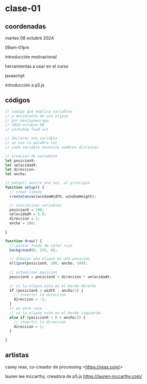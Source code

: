 # clase-01

## coordenadas

martes 08 octubre 2024

09am-01pm

introducción motivacional

herramientas a usar en el curso

javascript

introducción a p5.js

## códigos

```javascript
// codigo que explica variables
// y movimiento de una elipse
// por montoyamoraga
// 2024 octubre 08
// workshop faad uct

// declarar una variable
// se usa la palabra let
// cada variable necesita nombres distintos

// creacion de variables
let posicionX;
let velocidadX;
let direccion;
let ancho;

// setup() ocurre una vez, al principio
function setup() {
  // crear lienzo
  createCanvas(windowWidth, windowHeight);

  // inicializar variables
  posicionX = 100;
  velocidadX = 5.0;
  direccion = 1;
  ancho = 100;
  
}

function draw() {
  // pintar fondo de color rojo
  background(0, 255, 0);

  // dibujar una elipse en una posicion
  ellipse(posicionX, 200, ancho, 100);
  
  // actualizar posicion
  posicionX = posicionX + direccion * velocidadX;
  
  // si la elipse esta en el borde derecho  
  if (posicionX > width - ancho/2) {
    // invertir la direccion
    direccion = -1;
  }
  // en otro caso
  // si la elipse esta en el borde izquierdo
  else if (posicionX < 0 + ancho/2) {
    // invertir la direccion
    direccion = 1;
  }
  
}
```

## artistas

casey reas, co-creador de processing <<https://reas.com/>>

lauren lee mccarthy, creadora de p5.js <https://lauren-mccarthy.com/>
